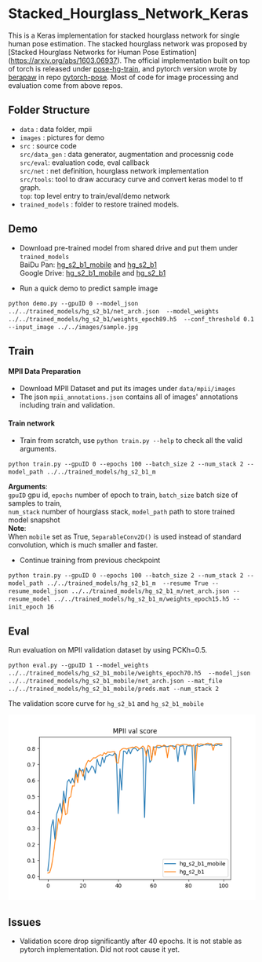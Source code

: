 # Stacked_Hourglass_Network_Keras

This is a Keras implementation for stacked hourglass network for single human pose estimation.  The stacked hourglass network was proposed by [Stacked Hourglass Networks for Human Pose Estimation] (https://arxiv.org/abs/1603.06937). The official implementation built on top of torch is released under [pose-hg-train](https://github.com/umich-vl/pose-hg-train), and pytorch version wrote by [berapaw](https://github.com/bearpaw) in repo [pytorch-pose](https://github.com/bearpaw/pytorch-pose). Most of code for image processing and evaluation come from above repos.

## Folder Structure
- `data` : data folder, mpii
- `images` : pictures for demo
- `src` : source code  
`src/data_gen` : data generator, augmentation and processnig code   
`src/eval`: evaluation code, eval callback  
`src/net` : net definition, hourglass network implementation  
`src/tools`: tool to draw accuracy curve and convert keras model to tf graph.  
`top`: top level entry to train/eval/demo network
- `trained_models` : folder to restore trained models.

## Demo
- Download pre-trained model from shared drive and put them under `trained_models`  
  BaiDu Pan:  [hg_s2_b1_mobile](https://pan.baidu.com/s/15NGJv1e-_5wqpu5NvJIifQ) and  [hg_s2_b1](https://pan.baidu.com/s/1Brjc9deRehnj7FhPV0UUOQ)  
  Google Drive: [hg_s2_b1_mobile](https://drive.google.com/open?id=12lbNv7jTQDZArf-lVaZ9yKj6Jr7qB1tQ) and 
  [hg_s2_b1](https://drive.google.com/open?id=12ioJONmse658qc9fgMpzSy2D_JCdkFVg)

- Run a quick demo to predict sample image
```
python demo.py --gpuID 0 --model_json ../../trained_models/hg_s2_b1/net_arch.json  --model_weights ../../trained_models/hg_s2_b1/weights_epoch89.h5  --conf_threshold 0.1 --input_image ../../images/sample.jpg
```

## Train
#### MPII Data Preparation
- Download MPII Dataset and put its images under `data/mpii/images`
- The json `mpii_annotations.json` contains all of images' annotations including train and validation.

#### Train network
- Train from scratch, use `python train.py --help` to check all the valid arguments.   
```
python train.py --gpuID 0 --epochs 100 --batch_size 2 --num_stack 2 --model_path ../../trained_models/hg_s2_b1_m
```
**Arguments**:  
`gpuID` gpu id, `epochs` number of epoch to train, `batch_size` batch size of samples to train,  
`num_stack` number of hourglass stack, `model_path` path to store trained model snapshot  
**Note**:  
When `mobile` set as True, `SeparableConv2D()` is used instead of standard convolution, which is much smaller and faster.


- Continue training from previous checkpoint  
```
python train.py --gpuID 0 --epochs 100 --batch_size 2 --num_stack 2 --model_path ../../trained_models/hg_s2_b1_m  --resume True --resume_model_json ../../trained_models/hg_s2_b1_m/net_arch.json --resume_model ../../trained_models/hg_s2_b1_m/weights_epoch15.h5 --init_epoch 16
```

## Eval
Run evaluation on MPII validation dataset by using PCKh=0.5.
```
python eval.py --gpuID 1 --model_weights ../../trained_models/hg_s2_b1_mobile/weights_epoch70.h5  --model_json ../../trained_models/hg_s2_b1_mobile/net_arch.json --mat_file ../../trained_models/hg_s2_b1_mobile/preds.mat --num_stack 2
```
The validation score curve for `hg_s2_b1` and `hg_s2_b1_mobile`  

![curve](./images/val_score.png)


## Issues

- Validation score drop significantly after 40 epochs. It is not stable as pytorch implementation.  Did not root cause it yet.
